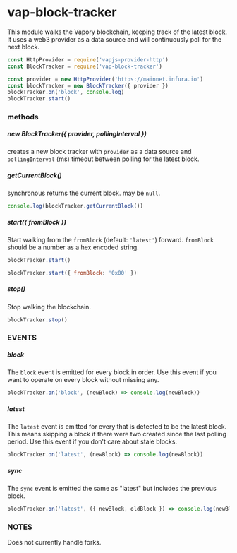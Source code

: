 
# vap-block-tracker

This module walks the Vapory blockchain, keeping track of the latest block.
It uses a web3 provider as a data source and will continuously poll for the next block.

```js
const HttpProvider = require('vapjs-provider-http')
const BlockTracker = require('vap-block-tracker')

const provider = new HttpProvider('https://mainnet.infura.io')
const blockTracker = new BlockTracker({ provider })
blockTracker.on('block', console.log)
blockTracker.start()
```

### methods

##### new BlockTracker({ provider, pollingInterval })

creates a new block tracker with `provider` as a data source and
`pollingInterval` (ms) timeout between polling for the latest block.

##### getCurrentBlock()

synchronous returns the current block. may be `null`.

```js
console.log(blockTracker.getCurrentBlock())
```

##### start({ fromBlock })

Start walking from the `fromBlock` (default: `'latest'`) forward.
`fromBlock` should be a number as a hex encoded string.

```js
blockTracker.start()
```

```js
blockTracker.start({ fromBlock: '0x00' })
```

##### stop()

Stop walking the blockchain.

```js
blockTracker.stop()
```

### EVENTS

##### block

The `block` event is emitted for every block in order.
Use this event if you want to operate on every block without missing any.

```js
blockTracker.on('block', (newBlock) => console.log(newBlock))
```

##### latest

The `latest` event is emitted for every that is detected to be the latest block.
This means skipping a block if there were two created since the last polling period.
Use this event if you don't care about stale blocks.

```js
blockTracker.on('latest', (newBlock) => console.log(newBlock))
```

##### sync

The `sync` event is emitted the same as "latest" but includes the previous block.

```js
blockTracker.on('latest', ({ newBlock, oldBlock }) => console.log(newBlock, oldBlock))
```

### NOTES

Does not currently handle forks.
